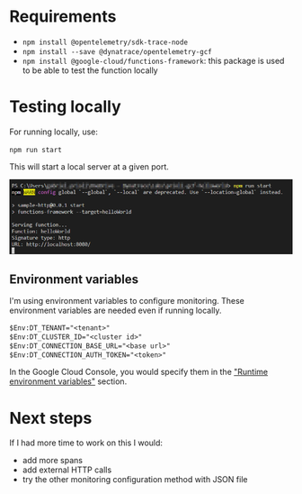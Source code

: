 # Requirements
* `npm install @opentelemetry/sdk-trace-node`
* `npm install --save @dynatrace/opentelemetry-gcf`
* `npm install @google-cloud/functions-framework`: this package is used to be able to test the function locally
# Testing locally

For running locally, use:

 `npm run start`

This will start a local server at a given port.

![prioli-gcf-2](img/npm%20run%20start%20example.png)

## Environment variables

I'm using environment variables to configure monitoring. These environment variables are needed even if running locally.

```
$Env:DT_TENANT="<tenant>"
$Env:DT_CLUSTER_ID="<cluster id>"
$Env:DT_CONNECTION_BASE_URL="<base url>"
$Env:DT_CONNECTION_AUTH_TOKEN="<token>"
```

In the Google Cloud Console, you would specify them in the ["Runtime environment variables"](https://www.dynatrace.com/support/help/shortlink/monitor-gcf-otel#choose-a-configuration-method) section.

# Next steps

If I had more time to work on this I would:
* add more spans
* add external HTTP calls
* try the other monitoring configuration method with JSON file
